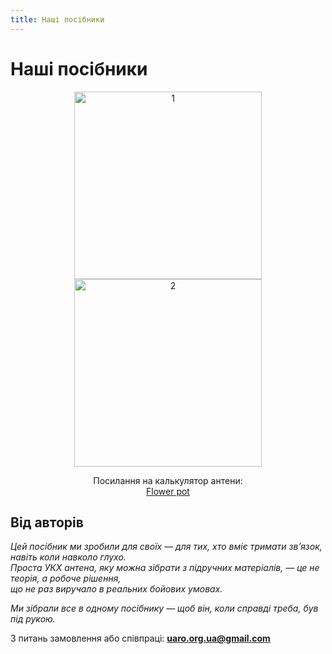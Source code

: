 ```yaml
---
title: Наші посібники
---
```


# Наші посібники

<p align="center">
  <img src="/img/our_tutorial_1.jpg" alt="1" width="300"/>
  <img src="/img/our_tutorial_2.jpg" alt="2" width="300"/>
</p>

<p align="center">
  Посилання на калькулятор антени:<br />
  <a href="/docs/Calculators/flower_pot">Flower pot</a>
</p>

## Від авторів  

_Цей посібник ми зробили для своїх — для тих, хто вміє тримати зв’язок, навіть коли навколо глухо.  
Проста УКХ антена, яку можна зібрати з підручних матеріалів, — це не теорія, а робоче рішення,  
що не раз виручало в реальних бойових умовах._

_Ми зібрали все в одному посібнику — щоб він, коли справді треба, був під рукою._

З питань замовлення або співпраці: **uaro.org.ua@gmail.com**
